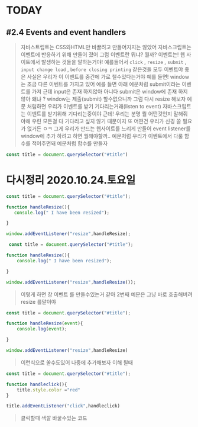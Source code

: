 # TODAY 
 
 ## #2.4 Events and event handlers 
 > 자바스트립트는 CSS와HTML만 바꿀려고 만들어지지는 않았어  자바스크립트는 이벤트에 반응하기 위해 만들어 졌어 그럼 이벤트란 뭐냐? 뭘까? 이벤트는!  웹 사이트에서 발생하는 것들을 말하는거야! 예를들어서 `click` , `resize` , `submit` , `input change load` , `before closing printing` 같은것들 모두 이벤트야  좋은 사실은 우리가 이 이벤트를  중간에 가로 챌수있다는거야  예를 들면! window는 조금 다른 이벤트를 가지고 있어 예를 들면 아래 예문처럼 submit이라는 이벤트를 가져 근데 input은 존재 하지않아  아니다 submit은 window에 존재 하지않아 왜냐 ? window는  제출(submit) 할수없으니까 그럼 다시 resize 해보자  예문 처럼하면 우리가 이벤트를 받기 기다리는거래(listen to event) 자바스크립트는 이벤트를 받기위해 기다리는중이야  근데! 우리는 분명 뭘 어떤것인지 말해줘야해  우린 모든걸  다 기다리고 싶지 않기 때문이지  또 어떤건 우리가 신경 쓸 필요가 없거든 ㅇㅋ 그게 우리가 만드는 웹사이트를 느리게 만들어 event listener를window에 추가 하려고 하면 뭘해야할까.. 예문처럼  우리가 이벤트에서 다룰  함수를 적어주면돼 예문처럼 함수를 만들자 
 ```js
 const title = document.querySelector("#title")
 ```

 # 다시정리 2020.10.24.토요일
 
 ```js
 const title = document.querySelector("#title");

function handleResize(){
    console.log(" I have been resized");

}

window.addEventListener("resize",handleResize);
```
```js
 const title = document.querySelector("#title");

function handleResize(){
    console.log(" I have been resized");

}

window.addEventListener("resize",handleResize());
```

>이렇게 하면 창  이벤트 를 만들수있는거 같아 
2번째 예문은 그냥 바로 호출해버려 resize 를말이야 
```js
const title = document.querySelector("#title");

function handleResize(event){
    console.log(event);

}

window.addEventListener("resize",handleResize)
```
>이런식으로  쑬수도있어 나중에 추가해보자 이해 될때
```js
const title = document.querySelector("#title");

function handleclick(){
    title.style.color ="red"
}

title.addEventListener("click",handleclick)
```
> 클릭할때 색깔 바꿀수있는 코드